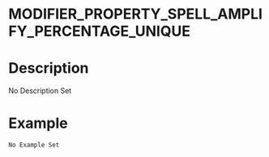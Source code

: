 # MODIFIER_PROPERTY_SPELL_AMPLIFY_PERCENTAGE_UNIQUE
# Description
No Description Set
# Example
```No Example Set```